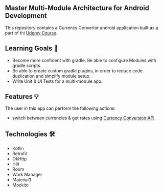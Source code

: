 ## Master Multi-Module Architecture for Android Development

This repository contains a Currency Convertor android application built as a part of thi [Udemy Course](https://www.udemy.com/course/master-multi-module-architecture-for-android-development).

## Learning Goals 🎯

- Become more confident with gradle. Be able to configure Modules with gradle scripts.
- Be able to create custom gradle plugins, in order to reduce code duplication and simplify module setup.
- Write Unit & UI Tests for a multi-module app.

## Features 💡

The user in this app can perform the following actions:
- switch between currencies & get rates using [Currency Conversion API](https://currencyapi.com/).


## Technologies 🛠️

- Kotlin
- Retrofit
- OkHttp
- Hilt
- Room
- Work Manager
- Material3
- Mockito